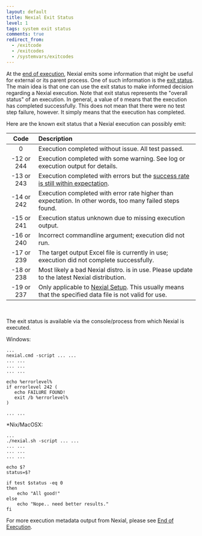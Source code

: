 ```yaml
---
layout: default
title: Nexial Exit Status
level: 1
tags: system exit status
comments: true
redirect_from:
  - /exitcode
  - /exitcodes
  - /systemvars/exitcodes
---
```


At the [end of execution](endofexecution), Nexial emits some information that might be useful for external or its parent
process. One of such information is the <a href="https://en.wikipedia.org/wiki/Exit_status" class="external-link" 
target="nexial_link">exit status</a>. The main idea is that one can use the exit status to make informed decision 
regarding a Nexial execution. Note that exit status represents the "overall status" of an execution. In general, a value
of `0` means that the execution has completed successfully. This does not mean that there were no test step failure, 
however. It simply means that the execution has completed.

Here are the known exit status that a Nexial execution can possibly emit:

| Code      | Description                                                                                              |
|:---------:|:---------------------------------------------------------------------------------------------------------|
|0          |Execution completed without issue. All test passed.                                                       |
|-12 or 244 |Execution completed with some warning. See log or execution output for details.                           |
|-13 or 243 |Execution completed with errors but the [success rate is still within expectation](index#nexial.minExecSuccessRate). |
|-14 or 242 |Execution completed with error rate higher than expectation. In other words, too many failed steps found. |
|-15 or 241 |Execution status unknown due to missing execution output.                                                 |
|-16 or 240 |Incorrect commandline argument; execution did not run.                                                    |
|-17 or 239 |The target output Excel file is currently in use; execution did not complete successfully.                |
|-18 or 238 |Most likely a bad Nexial distro. is in use. Please update to the latest Nexial distribution.              |
|-19 or 237 |Only applicable to [Nexial Setup](../userguide/BatchFiles.html#nexial-setupcmd--nexial-setupsh). This usually means that the specified data file is not valid for use. |

<br/>

The exit status is available via the console/process from which Nexial is executed.

Windows:
```
...
nexial.cmd -script ... ...
... ...
... ...
... ...

echo %errorlevel%
if errorlevel 242 (
   echo FAILURE FOUND!
   exit /b %errorlevel%
)

... ...
```

*Nix/MacOSX:
```
...
./nexial.sh -script ... ...
... ...
... ...
... ...

echo $?
status=$?

if test $status -eq 0
then
    echo "All good!"
else
    echo "Nope.. need better results."
fi
```

For more execution metadata output from Nexial, please see [End of Execution](endofexecution).
